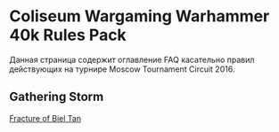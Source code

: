 # Coliseum Wargaming Warhammer 40k Rules Pack

Данная страница содержит оглавление FAQ касательно правил действующих на турнире Moscow Tournament Circuit 2016.

## Gathering Storm
[Fracture of Biel Tan](gathering_storm/fracture_of_biel_tan.md)
